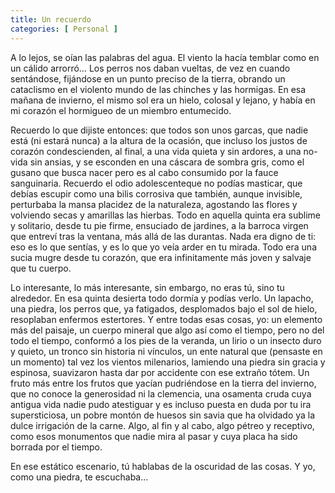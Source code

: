 ```yaml
---
title: Un recuerdo
categories: [ Personal ]
---
```


A lo lejos, se oían las palabras del agua. El viento la hacía temblar como en
un cálido arrorró… Los perros nos daban vueltas, de vez en cuando sentándose,
fijándose en un punto preciso de la tierra, obrando un cataclismo en el
violento mundo de las chinches y las hormigas. En esa mañana de invierno, el
mismo sol era un hielo, colosal y lejano, y había en mi corazón el hormigueo de
un miembro entumecido.

Recuerdo lo que dijiste entonces: que todos son unos garcas, que nadie está (ni
estará nunca) a la altura de la ocasión, que incluso los justos de corazón
condescienden, al final, a una vida quieta y sin ardores, a una no-vida sin
ansias, y se esconden en una cáscara de sombra gris, como el gusano que busca
nacer pero es al cabo consumido por la fauce sanguinaria. Recuerdo el odio
adolescenteque no podías masticar, que debías escupir como una bilis corrosiva
que también, aunque invisible, perturbaba la mansa placidez de la naturaleza,
agostando las flores y volviendo secas y amarillas las hierbas. Todo en aquella
quinta era sublime y solitario, desde tu pie firme, ensuciado de jardines, a la
barroca virgen que entreví tras la ventana, más allá de las durantas. Nada era
digno de ti: eso es lo que sentías, y es lo que yo veía arder en tu mirada.
Todo era una sucia mugre desde tu corazón, que era infinitamente más joven
y salvaje que tu cuerpo.

Lo interesante, lo más interesante, sin embargo, no eras tú, sino tu alrededor.
En esa quinta desierta todo dormía y podías verlo. Un lapacho, una piedra, los
perros que, ya fatigados, desplomados bajo el sol de hielo, resoplaban enfermos
estertores. Y entre todas esas cosas, yo: un elemento más del paisaje, un
cuerpo mineral que algo así como el tiempo, pero no del todo el tiempo,
conformó a los pies de la veranda, un lirio o un insecto duro y quieto, un
tronco sin historia ni vínculos, un ente natural que (pensaste en un momento)
tal vez los vientos milenarios, lamiendo una piedra sin gracia y espinosa,
suavizaron hasta dar por accidente con ese extraño tótem. Un fruto más entre
los frutos que yacían pudriéndose en la tierra del invierno, que no conoce la
generosidad ni la clemencia, una osamenta cruda cuya antigua vida nadie pudo
atestiguar y es incluso puesta en duda por tu ira supersticiosa, un pobre
montón de huesos sin savia que ha olvidado ya la dulce irrigación de la carne.
Algo, al fin y al cabo, algo pétreo y receptivo, como esos monumentos que nadie
mira al pasar y cuya placa ha sido borrada por el tiempo. 

En ese estático escenario, tú hablabas de la oscuridad de las cosas. Y
yo, como una piedra, te escuchaba...
